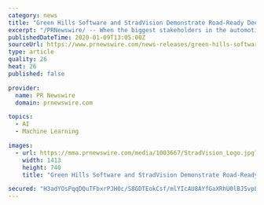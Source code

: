 ```yaml
---
category: news
title: "Green Hills Software and StradVision Demonstrate Road-Ready Deep Learning Perception at CES 2020"
excerpt: "/PRNewswire/ -- When the biggest stakeholders in the automotive and technology worlds converge in Las Vegas at CES 2020 from Jan. 7-10 to showcase the"
publishedDateTime: 2020-01-09T13:05:00Z
sourceUrl: https://www.prnewswire.com/news-releases/green-hills-software-and-stradvision-demonstrate-road-ready-deep-learning-perception-at-ces-2020-300984103.html
type: article
quality: 26
heat: 26
published: false

provider:
  name: PR Newswire
  domain: prnewswire.com

topics:
  - AI
  - Machine Learning

images:
  - url: https://mma.prnewswire.com/media/1003667/StradVision_Logo.jpg?p=facebook
    width: 1413
    height: 740
    title: "Green Hills Software and StradVision Demonstrate Road-Ready Deep Learning Perception at CES 2020"

secured: "H3adYOsPqqDQuTFbxrPJH0c/S8GDTEokCsf/mlYIcAU8AYfGaXRhU0lBJSvpLHQ25T3lJX+tN0pC420vsAlNLzzaAoRq6btjekD3dNU1aVoijljZ1Rar9WxkezjlDYzDtIkJ5zjIDNhIofNXCME1v1LAWWegXUJG0mPaDlwS5ez2xfxwY9nL+2Rd7y+VoVTbs8RShW08YFe+D1Cgb49k82xga8K0u9lEn5RCyrvXqH5dqdX5QTUFM9KuhsO1JpEoKYHPDtwNPeSyn5yepxhFt+a3DkV20BpSQ2YU2rA9ydaz3EUwPTkUggdfTzBaW6CJDIdognSHY3mvu0FGE2/RnW3BSLbiSq2DAjF/MU+BiJkYqVLNgL18P2tDwzdMpGeyOkszec+wV5hM7UVaqbdpEwhmmMaSoJe4KK6sLPz+m+PtZ4OGmilI86ylO+GeLK84fS1bTcvL/2n6A1+y/N5cGw==;IhlHa/3LcfatFyrXnFDxDw=="
---
```


